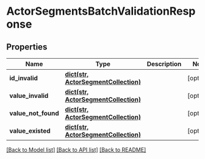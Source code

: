 # ActorSegmentsBatchValidationResponse

## Properties
Name | Type | Description | Notes
------------ | ------------- | ------------- | -------------
**id_invalid** | [**dict(str, ActorSegmentCollection)**](ActorSegmentCollection.md) |  | [optional] 
**value_invalid** | [**dict(str, ActorSegmentCollection)**](ActorSegmentCollection.md) |  | [optional] 
**value_not_found** | [**dict(str, ActorSegmentCollection)**](ActorSegmentCollection.md) |  | [optional] 
**value_existed** | [**dict(str, ActorSegmentCollection)**](ActorSegmentCollection.md) |  | [optional] 

[[Back to Model list]](../README.md#documentation-for-models) [[Back to API list]](../README.md#documentation-for-api-endpoints) [[Back to README]](../README.md)

